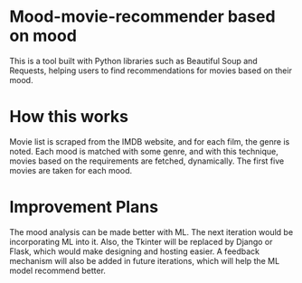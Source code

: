 # Mood-movie-recommender based on mood
This is a tool built with Python libraries such as Beautiful Soup and Requests, helping users to find recommendations for movies based on their mood. 

# How this works
Movie list is scraped from the IMDB website, and for each film, the genre is noted. Each mood is matched with some genre, and with this technique, movies based on the requirements are fetched, dynamically. The first five movies are taken for each mood.

# Improvement Plans
The mood analysis can be made better with ML. The next iteration would be incorporating ML into it.
Also, the Tkinter will be replaced by Django or Flask, which would make designing and hosting easier.
A feedback mechanism will also be added in future iterations, which will help the ML model recommend better.

